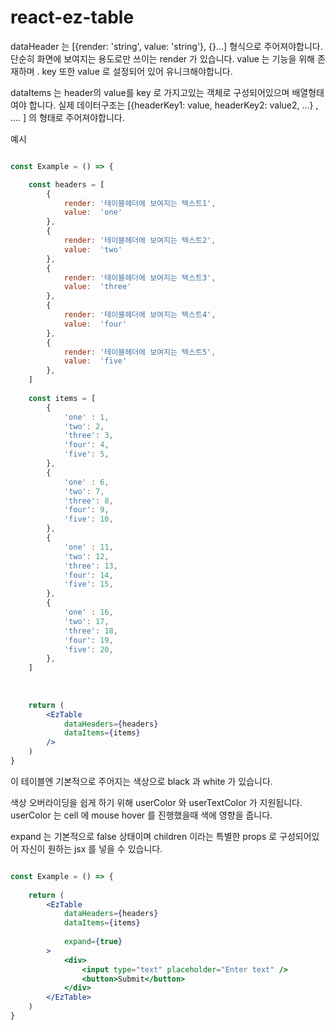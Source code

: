 # react-ez-table

dataHeader 는  [{render: 'string', value: 'string'}, {}...] 형식으로 주어져야합니다.
단순히 화면에 보여지는 용도로만 쓰이는 render 가 있습니다.
value 는 기능을 위해 존재하며 . key 또한 value 로 설정되어 있어 유니크해야합니다.

dataItems 는
header의 value를 key 로 가지고있는 객체로 구성되어있으며 배열형태여야 합니다.
실제 데이터구조는 [{headerKey1: value, headerKey2: value2, ...} , .... ] 의 형태로 주어져야합니다.

예시 
````jsx

const Example = () => {

    const headers = [
        {
            render: '테이블헤더에 보여지는 텍스트1',
            value:  'one'
        },
        {
            render: '테이블헤더에 보여지는 텍스트2',
            value:  'two'
        },
        {
            render: '테이블헤더에 보여지는 텍스트3',
            value:  'three'
        },
        {
            render: '테이블헤더에 보여지는 텍스트4',
            value:  'four'
        },
        {
            render: '테이블헤더에 보여지는 텍스트5',
            value:  'five'
        },
    ]
    
    const items = [
        {
            'one' : 1,
            'two': 2,
            'three': 3,
            'four': 4,
            'five': 5,
        },
        {
            'one' : 6,
            'two': 7,
            'three': 8,
            'four': 9,
            'five': 10,
        },
        {
            'one' : 11,
            'two': 12,
            'three': 13,
            'four': 14,
            'five': 15,
        },
        {
            'one' : 16,
            'two': 17,
            'three': 18,
            'four': 19,
            'five': 20,
        },
    ]
    
    
    
    return (
        <EzTable
            dataHeaders={headers}
            dataItems={items}
        />
    )
}

````

이 테이블엔 기본적으로 주어지는 색상으로 black 과 white 가 있습니다.

 색상 오버라이딩을 쉽게 하기 위해 userColor 와 userTextColor 가 지원됩니다.
 userColor 는 cell 에 mouse hover 를  진행했을때 색에 영향을 줍니다.





 expand 는 기본적으로 false 상태이며 children 이라는 특별한 props 로 구성되어있어
 자신이 원하는 jsx 를 넣을 수 있습니다.

````jsx

const Example = () => {
    
    return (
        <EzTable
            dataHeaders={headers}
            dataItems={items}
            
            expand={true}
        >
            <div>
                <input type="text" placeholder="Enter text" />
                <button>Submit</button>
            </div>
        </EzTable>
    )
}

````